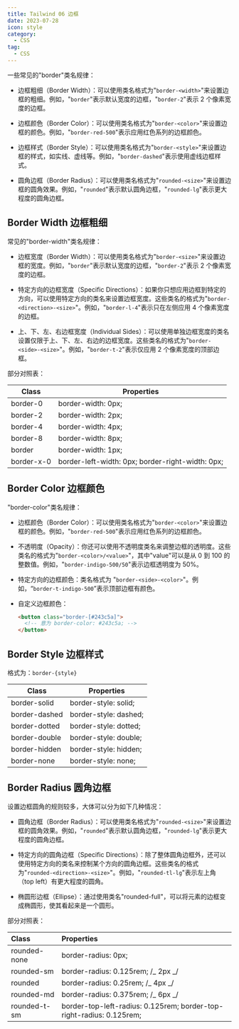 ```yaml
---
title: Tailwind 06 边框
date: 2023-07-28
icon: style
category:
  - CSS
tag:
  - CSS
---
```


一些常见的"border"类名规律：

- 边框粗细（Border Width）：可以使用类名格式为"`border-<width>`"来设置边框的粗细。例如，"`border`"表示默认宽度的边框，"`border-2`"表示 2 个像素宽度的边框。

- 边框颜色（Border Color）：可以使用类名格式为"`border-<color>`"来设置边框的颜色。例如，"`border-red-500`"表示应用红色系列的边框颜色。

- 边框样式（Border Style）：可以使用类名格式为"`border-<style>`"来设置边框的样式，如实线、虚线等。例如，"`border-dashed`"表示使用虚线边框样式。

- 圆角边框（Border Radius）：可以使用类名格式为"`rounded-<size>`"来设置边框的圆角效果。例如，"`rounded`"表示默认圆角边框，"`rounded-lg`"表示更大程度的圆角边框。

## Border Width 边框粗细

常见的"border-width"类名规律：

- 边框宽度（Border Width）：可以使用类名格式为"`border-<size>`"来设置边框的宽度。例如，"`border`"表示默认宽度的边框，"`border-2`"表示 2 个像素宽度的边框。

- 特定方向的边框宽度（Specific Directions）：如果你只想应用边框到特定的方向，可以使用特定方向的类名来设置边框宽度。这些类名的格式为"`border-<direction>-<size>`"。例如，"`border-l-4`"表示只在左侧应用 4 个像素宽度的边框。

- 上、下、左、右边框宽度（Individual Sides）：可以使用单独边框宽度的类名设置仅限于上、下、左、右边的边框宽度。这些类名的格式为"`border-<side>-<size>`"。例如，"`border-t-2`"表示仅应用 2 个像素宽度的顶部边框。

部分对照表：

| Class      | Properties                                       |
| ---------- | ------------------------------------------------ |
| border-0   | border-width: 0px;                               |
| border-2   | border-width: 2px;                               |
| border-4   | border-width: 4px;                               |
| border-8   | border-width: 8px;                               |
| border     | border-width: 1px;                               |
| border-x-0 | border-left-width: 0px; border-right-width: 0px; |

## Border Color 边框颜色

"border-color"类名规律：

- 边框颜色（Border Color）：可以使用类名格式为"`border-<color>`"来设置边框的颜色。例如，"`border-red-500`"表示应用红色系列的边框颜色。

- 不透明度（Opacity）：你还可以使用不透明度类名来调整边框的透明度。这些类名的格式为"`border-<color>/<value>`"，其中"value"可以是从 0 到 100 的整数值。例如，"`border-indigo-500/50`"表示边框透明度为 50%。

- 特定方向的边框颜色：类名格式为 "`border-<side>-<color>`"。例如，“`border-t-indigo-500`”表示顶部边框有颜色。

- 自定义边框颜色：

  ```html
  <button class="border-[#243c5a]">
    <!-- 意为 border-color: #243c5a; -->
  </button>
  ```

## Border Style 边框样式

格式为：`border-{style}`

| Class         | Properties            |
| ------------- | --------------------- |
| border-solid  | border-style: solid;  |
| border-dashed | border-style: dashed; |
| border-dotted | border-style: dotted; |
| border-double | border-style: double; |
| border-hidden | border-style: hidden; |
| border-none   | border-style: none;   |

## Border Radius 圆角边框

设置边框圆角的规则较多，大体可以分为如下几种情况：

- 圆角边框（Border Radius）：可以使用类名格式为"`rounded-<size>`"来设置边框的圆角效果。例如，"`rounded`"表示默认圆角边框，"`rounded-lg`"表示更大程度的圆角边框。

- 特定方向的圆角边框（Specific Directions）：除了整体圆角边框外，还可以使用特定方向的类名来控制某个方向的圆角边框。这些类名的格式为"`rounded-<direction>-<size>`"。例如，"`rounded-tl-lg`"表示左上角（top left）有更大程度的圆角。

- 椭圆形边框（Ellipse）：通过使用类名"rounded-full"，可以将元素的边框变成椭圆形，使其看起来是一个圆形。

部分对照表：

| Class        | Properties                                                           |
| :----------- | :------------------------------------------------------------------- |
| rounded-none | border-radius: 0px;                                                  |
| rounded-sm   | border-radius: 0.125rem; /_ 2px _/                                   |
| rounded      | border-radius: 0.25rem; /_ 4px _/                                    |
| rounded-md   | border-radius: 0.375rem; /_ 6px _/                                   |
| rounded-t-sm | border-top-left-radius: 0.125rem; border-top-right-radius: 0.125rem; |
